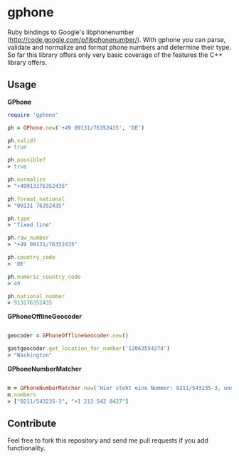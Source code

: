 gphone
======

Ruby bindings to Google's libphonenumber
(http://code.google.com/p/libphonenumber/). With gphone you can parse,
validate and normalize and format phone numbers and determine their
type. So far this library offers only very basic coverage of the
features the C++ library offers.

Usage
-----

**GPhone**

```ruby
require 'gphone'

ph = GPhone.new('+49 09131/76352435', 'DE')

ph.valid?
> true

ph.possible?
> true

ph.normalize
> "+49913176352435"

ph.format_national
> "09131 76352435"

ph.type
> "fixed line"

ph.raw_number
> "+49 09131/76352435"

ph.country_code
> 'DE'

ph.numeric_country_code
> 49

ph.national_number
> 913176352435
```

**GPhoneOfflineGeocoder**


```ruby

geocoder = GPhoneOfflineGeocoder.new()

gastgeocoder.get_location_for_number('12063554274')
> "Washington"

```

**GPhoneNumberMatcher**


```ruby

m = GPhoneNumberMatcher.new('Hier steht eine Nummer: 0211/543235-3, und hier noch eine: +1 213 542 8427.', 'DE')
m.numbers
> ["0211/543235-3", "+1 213 542 8427"]


```



Contribute
----------

Feel free to fork this repository and send me pull requests if you add
functionality.
